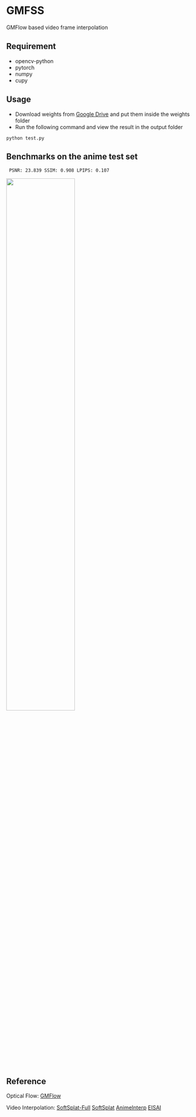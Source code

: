 # GMFSS
GMFlow based video frame interpolation

## Requirement

- opencv-python
- pytorch
- numpy
- cupy

## Usage
- Download weights from [Google Drive](https://drive.google.com/drive/folders/1ZmV2KZJd0ywwheqdszOkV2j2DWjj9G2e?usp=sharing) and put them inside the weights folder
- Run the following command and view the result in the output folder
```
python test.py
```

## Benchmarks on the anime test set
     PSNR: 23.839 SSIM: 0.908 LPIPS: 0.107
<img src="https://user-images.githubusercontent.com/68835291/190122330-1f3e0418-5e19-4383-a215-09f944cf5f85.gif" width="60%">

## Reference

Optical Flow:
[GMFlow](https://github.com/haofeixu/gmflow)

Video Interpolation: 
[SoftSplat-Full](https://github.com/JHLew/SoftSplat-Full)  [SoftSplat](https://github.com/sniklaus/softmax-splatting) [AnimeInterp](https://github.com/lisiyao21/AnimeInterp) [EISAI](https://github.com/ShuhongChen/eisai-anime-interpolator)
